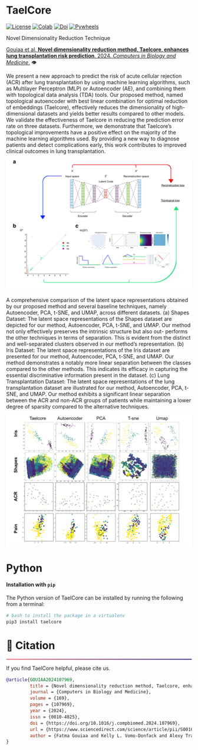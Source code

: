 # TaelCore

[![License](https://img.shields.io/badge/License-GPLv3-green)](https://choosealicense.com/licenses/gpl-3.0/)
[![Colab](https://colab.research.google.com/assets/colab-badge.svg)](https://github.com/MorillaLab/TopoTransformers/)
[![Doi](https://img.shields.io/badge/Doi-10.1016-blue)](https://doi.org/10.1016/j.compbiomed.2024.107969)
[![Pywheels](https://img.shields.io/pypi/dm/taelcore)](https://www.piwheels.org/project/taelcore/)

Novel Dimensionality Reduction Technique

[Gouiaa et al.  **Novel dimensionality reduction method, Taelcore, enhances lung transplantation risk prediction**. 2024. *Computers in Biology and Medicine*.](
https://www.sciencedirect.com/science/article/pii/S0010482524000532) 👁️

We present a new approach to predict the risk of acute cellular rejection (ACR)
after lung transplantation by using machine learning algorithms, such as Multilayer Perceptron
(MLP) or Autoencoder (AE), and combining them with topological data analysis (TDA)
tools. Our proposed method, named topological autoencoder with best linear combination
for optimal reduction of embeddings (Taelcore), effectively reduces the dimensionality of
high-dimensional datasets and yields better results compared to other models. We validate
the effectiveness of Taelcore in reducing the prediction error rate on three datasets. Furthermore,
we demonstrate that Taelcore’s topological improvements have a positive effect on
the majority of the machine learning algorithms used. By providing a new way to diagnose
patients and detect complications early, this work contributes to improved clinical outcomes
in lung transplantation.

![Taelcore workflow](https://github.com/MorillaLab/Taelcore/blob/main/Figure_3_3.png)


A comprehensive comparison of the latent space representations obtained by our proposed method and several baseline techniques, namely Autoencoder, PCA, t-SNE, and UMAP, across different datasets. (a) Shapes Dataset: The latent space representations of the Shapes dataset are depicted for our method, Autoencoder, PCA, t-SNE, and UMAP. Our method not only effectively preserves the intrinsic structure but also out- performs the other techniques in terms of separation. This is evident from the distinct and well-separated clusters observed in our method’s representation. (b) Iris Dataset: The latent space representations of the Iris dataset are presented for our method, Autoencoder, PCA, t-SNE, and UMAP. Our method demonstrates a notably more linear separation between the classes compared to the other methods. This indicates its efficacy in capturing the essential discriminative information present in the dataset. (c) Lung Transplantation Dataset: The latent space representations of the lung transplantation dataset are illustrated for our method, Autoencoder, PCA, t-SNE, and UMAP. Our method exhibits a significant linear separation between the ACR and non-ACR groups of patients while maintaining a lower degree of sparsity compared to the alternative techniques.

![Taelcore representation learning](https://github.com/MorillaLab/Taelcore/blob/main/Figure_4_4.png)

# Python 
#### Installation with `pip`

The Python version of TaelCore can be installed by running the following from a terminal:
```ruby
# bash to install the package in a virtualenv
pip3 install taelcore
```

<!-- ============================================== -->
<div align="left">
  <h1 id="citation">🎈 Citation</h1>
  <hr style="height: 3px; background: linear-gradient(90deg, #EF8E8D, #5755A3); border: none; border-radius: 3px;">
</div>

If you find TaelCore helpful, please cite us.

```bibtex
@article{GOUIAA2024107969,
         title = {Novel dimensionality reduction method, Taelcore, enhances lung transplantation risk prediction},
         journal = {Computers in Biology and Medicine},
         volume = {169},
         pages = {107969},
         year = {2024},
         issn = {0010-4825},
         doi = {https://doi.org/10.1016/j.compbiomed.2024.107969},
         url = {https://www.sciencedirect.com/science/article/pii/S0010482524000532},
         author = {Fatma Gouiaa and Kelly L. Vomo-Donfack and Alexy Tran-Dinh and Ian Morilla}
}
```
